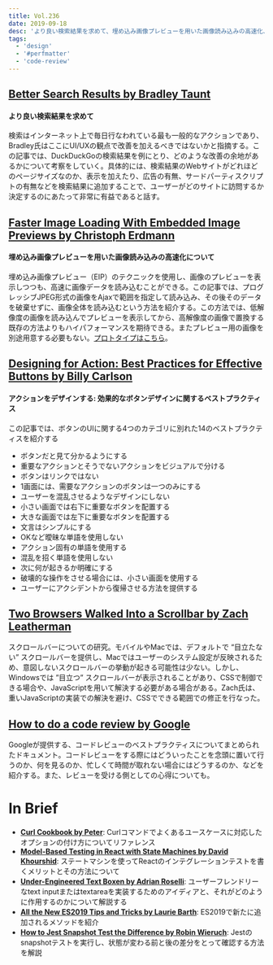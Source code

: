 ```yaml
---
title: Vol.236
date: 2019-09-18
desc: 'より良い検索結果を求めて、埋め込み画像プレビューを用いた画像読み込みの高速化、効果的なボタンデザインに関するベストプラクティス、ほか計10リンク'
tags:
  - 'design'
  - '#perfmatter'
  - 'code-review'
---
```


## [Better Search Results by Bradley Taunt](https://bradleytaunt.com/better-search-results/)

#### より良い検索結果を求めて
検索はインターネット上で毎日行なわれている最も一般的なアクションであり、Bradley氏はここにUI/UXの観点で改善を加えるべきではないかと指摘する。この記事では、DuckDuckGoの検索結果を例にとり、どのような改善の余地があるかについて考察をしていく。具体的には、検索結果のWebサイトがどれほどのページサイズなのか、表示を加えたり、広告の有無、サードパーティスクリプトの有無などを検索結果に追加することで、ユーザーがどのサイトに訪問するか決定するのにあたって非常に有益であると話す。

## [Faster Image Loading With Embedded Image Previews by Christoph Erdmann](https://www.smashingmagazine.com/2019/08/faster-image-loading-embedded-previews/)

#### 埋め込み画像プレビューを用いた画像読み込みの高速化について
埋め込み画像プレビュー（EIP）のテクニックを使用し、画像のプレビューを表示しつつも、高速に画像データを読み込むことができる。この記事では、プログレッシブJPEG形式の画像をAjaxで範囲を指定して読み込み、その後そのデータを破棄せずに、画像全体を読み込むという方法を紹介する。この方法では、低解像度の画像を読み込んでプレビューを表示してから、高解像度の画像で置換する既存の方法よりもハイパフォーマンスを期待できる。またプレビュー用の画像を別途用意する必要もない。[プロトタイプはこちら](http://embedded-image-preview.cerdmann.com/prototype/)。

## [Designing for Action: Best Practices for Effective Buttons by Billy Carlson](https://balsamiq.com/learn/resources/articles/best-practices-button-design/)

#### アクションをデザインする: 効果的なボタンデザインに関するベストプラクティス
 この記事では、ボタンのUIに関する4つのカテゴリに別れた14のベストプラクティスを紹介する

- ボタンだと見て分かるようにする
- 重要なアクションとそうでないアクションをビジュアルで分ける
- ボタンはリンクではない
- 1画面には、需要なアクションのボタンは一つのみにする
- ユーザーを混乱させるようなデザインにしない
- 小さい画面では右下に重要なボタンを配置する
- 大きな画面では左下に重要なボタンを配置する
- 文言はシンプルにする
- OKなど曖昧な単語を使用しない
- アクション固有の単語を使用する
- 混乱を招く単語を使用しない
- 次に何が起きるか明確にする
- 破壊的な操作をさせる場合には、小さい画面を使用する
- ユーザーにアクシデントから復帰させる方法を提供する

## [Two Browsers Walked Into a Scrollbar by Zach Leatherman](https://www.filamentgroup.com/lab/scrollbars/)

スクロールバーについての研究。モバイルやMacでは、デフォルトで “目立たない” スクロールバーを提供し、Macではユーザーのシステム設定が反映されるため、意図しないスクロールバーの挙動が起きる可能性は少ない。しかし、Windowsでは ”目立つ” スクロールバーが表示されることがあり、CSSで制御できる場合や、JavaScriptを用いて解決する必要がある場合がある。Zach氏は、重いJavaScriptの実装での解決を避け、CSSでできる範囲での修正を行なった。

## [How to do a code review by Google](https://google.github.io/eng-practices/review/reviewer/)

Googleが提供する、コードレビューのベストプラクティスについてまとめられたドキュメント。コードレビューをする際にはどういったことを念頭に置いて行うのか、何を見るのか、忙しくて時間が取れない場合にはどうするのか、などを紹介する。また、レビューを受ける側としての心得についても。

# In Brief
- [**Curl Cookbook by Peter**](https://catonmat.net/cookbooks/curl): Curlコマンドでよくあるユースケースに対応したオプションの付け方についてリファレンス
- [**Model-Based Testing in React with State Machines by David Khourshid**](https://css-tricks.com/model-based-testing-in-react-with-state-machines/): ステートマシンを使ってReactのインテグレーションテストを書くメリットとその方法について
- [**Under-Engineered Text Boxen by Adrian Roselli**](http://adrianroselli.com/2019/09/under-engineered-text-boxen.html): ユーザーフレンドリーなtext inputまたはtextareaを実装するためのアイディアと、それがどのように作用するのかについて解説する
- [**All the New ES2019 Tips and Tricks by Laurie Barth**](https://css-tricks.com/all-the-new-es2019-tips-and-tricks/): ES2019で新たに追加されるメソッドを紹介
- [**How to Jest Snapshot Test the Difference by Robin Wieruch**](https://www.robinwieruch.de/jest-snapshot-test-difference): Jestのsnapshotテストを実行し、状態が変わる前と後の差分をとって確認する方法を解説

